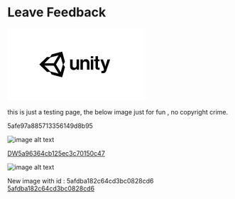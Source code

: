 # Leave Feedback

![abc](Images/5a74191442f30114c08c0ca4asfasss_5afed7d0e3dfeb61787fef72..png)

this is just a testing page, the below image just for fun , no copyright crime.

5afe97a885713356149d8b95

![image alt text](image_0.jpg)

[DW5a96364cb125ec3c70150c47](http://docs.google.com/Examples/DW5a96364cb125ec3c70150c47.cs)

![image alt text](image_0.jpg)

New image with id : 5afdba182c64cd3bc0828cd6 [5afdba182c64cd3bc0828cd6](http://docs.google.com/Examples/DW5a96364cb125ec3c70150c47_5afdba182c64cd3bc0828cd6.cs)


